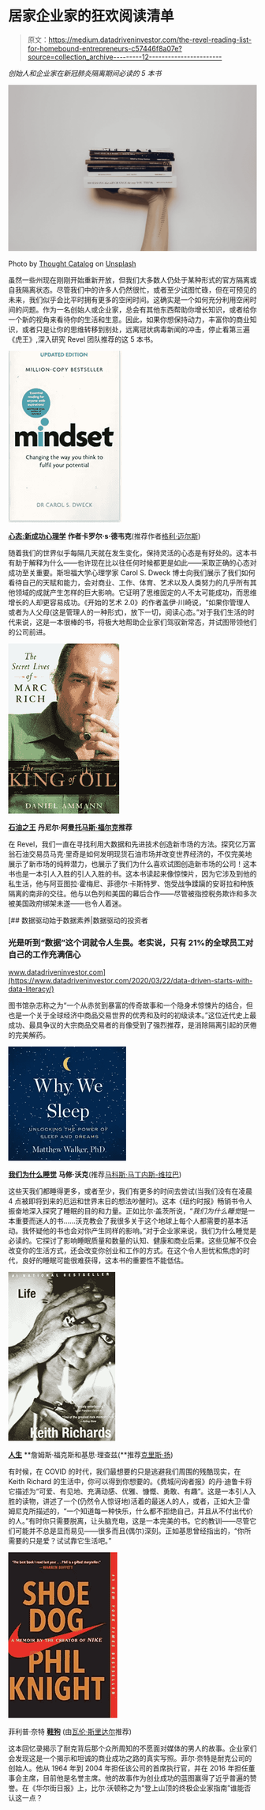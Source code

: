 # 居家企业家的狂欢阅读清单

> 原文：<https://medium.datadriveninvestor.com/the-revel-reading-list-for-homebound-entrepreneurs-c57446f8a07e?source=collection_archive---------12----------------------->

*创始人和企业家在新冠肺炎隔离期间必读的 5 本书*

![](img/32a63512c580fcdc5dfb87da8524bb58.png)

Photo by [Thought Catalog](https://unsplash.com/@thoughtcatalog?utm_source=medium&utm_medium=referral) on [Unsplash](https://unsplash.com?utm_source=medium&utm_medium=referral)

虽然一些州现在刚刚开始重新开放，但我们大多数人仍处于某种形式的官方隔离或自我隔离状态。尽管我们中的许多人仍然很忙，或者至少试图忙碌，但在可预见的未来，我们似乎会比平时拥有更多的空闲时间。这确实是一个如何充分利用空闲时间的问题。作为一名创始人或企业家，总会有其他东西帮助你增长知识，或者给你一个新的视角来看待你的生活和生意。因此，如果你想保持动力，丰富你的商业知识，或者只是让你的思维转移到别处，远离冠状病毒新闻的冲击，停止看第三遍《虎王》,深入研究 Revel 团队推荐的这 5 本书。

![](img/14cfbe5b51a644752203e9cadfdafe3e.png)

[**心态:新成功心理学**](https://www.amazon.com/Mindset-Psychology-Carol-S-Dweck/dp/0345472322) **作者卡罗尔·s·德韦克**(推荐作者[格利·迈尔斯](https://www.linkedin.com/in/gayle-meyers-2823a2/))

随着我们的世界似乎每隔几天就在发生变化，保持灵活的心态是有好处的。这本书有助于解释为什么——也许现在比以往任何时候都更是如此——采取正确的心态对成功至关重要。斯坦福大学心理学家 Carol S. Dweck 博士向我们展示了我们如何看待自己的天赋和能力，会对商业、工作、体育、艺术以及人类努力的几乎所有其他领域的成就产生怎样的巨大影响。它证明了思维固定的人不太可能成功，而思维增长的人却更容易成功。《开始的艺术 2.0》的作者盖伊·川崎说，“如果你管理人或者为人父母(这是管理人的一种形式)，放下一切，阅读心态。”对于我们生活的时代来说，这是一本很棒的书，将极大地帮助企业家们驾驭新常态，并试图带领他们的公司前进。

![](img/c858607baa901abeb4e2e21f40b90b21.png)

[**石油之王**](https://www.amazon.com/King-Oil-Secret-Lives-Marc/dp/031265068X) **丹尼尔·阿曼[托马斯·福尔克](https://www.linkedin.com/in/thomasfalk/)推荐**

在 Revel，我们一直在寻找利用大数据和先进技术创造新市场的方法。探究亿万富翁石油交易员马克·里奇是如何发明现货石油市场并改变世界经济的，不仅完美地展示了新市场的纯粹潜力，也展示了我们为什么喜欢试图创造新市场的公司！这本书也是一本引人入胜的引人入胜的书。这本书读起来像惊悚片，因为它涉及到他的私生活，他与阿亚图拉·霍梅尼、菲德尔·卡斯特罗、饱受战争蹂躏的安哥拉和种族隔离的南非的交往。他与以色列和美国的幕后合作——尽管被指控税务欺诈和多次被美国政府绑架未遂——也令人着迷。

[](https://www.datadriveninvestor.com/2020/03/22/data-driven-starts-with-data-literacy/) [## 数据驱动始于数据素养|数据驱动的投资者

### 光是听到“数据”这个词就令人生畏。老实说，只有 21%的全球员工对自己的工作充满信心

www.datadriveninvestor.com](https://www.datadriveninvestor.com/2020/03/22/data-driven-starts-with-data-literacy/) 

图书馆杂志称之为“一个从赤贫到暴富的传奇故事和一个隐身术惊悚片的结合，但也是一个关于全球经济中商品交易世界的优秀和及时的初级读本。”这位近代史上最成功、最具争议的大宗商品交易者的肖像受到了强烈推荐，是消除隔离引起的厌倦的完美解药。

![](img/5bb6f0dbe962c5bfbc0427134827e63f.png)

[**我们为什么睡觉**](https://www.amazon.com/Why-We-Sleep-Unlocking-Dreams/dp/1501144316) **马修·沃克**(推荐[马科斯·马丁内斯-维拉巴](https://www.linkedin.com/in/marcos-martinez-villalba-91b038a1/))

这些天我们都睡得更多，或者至少，我们有更多的时间去尝试(当我们没有在凌晨 4 点被即将到来的厄运和世界末日的想法吵醒时)。这本《纽约时报》畅销书令人振奋地深入探究了睡眠的目的和力量。正如比尔·盖茨所说，“*我们为什么睡觉*是一本重要而迷人的书……沃克教会了我很多关于这个地球上每个人都需要的基本活动。我怀疑他的书也会对你产生同样的影响。”对于企业家来说，我们为什么睡觉是必读的。它探讨了影响睡眠质量和数量的认知、健康和商业后果。这些见解不仅会改变你的生活方式，还会改变你创业和工作的方式。在这个令人担忧和焦虑的时代，良好的睡眠可能很难获得，这本书的重要性不能低估。

![](img/d1507684927dfea2e0d0e1c82b774931.png)

[**人生**](https://www.amazon.com/Life-Keith-Richards/dp/031603441X) **詹姆斯·福克斯和基思·理查兹(**推荐[克里斯·扬](https://www.linkedin.com/in/chris-young-ab702515/))

有时候，在 COVID 的时代，我们最想要的只是逃避我们周围的残酷现实，在 Keith Richard 的生活中，你可以得到你想要的。《费城问询者报》的丹·迪鲁卡将它描述为“可爱、有见地、充满动感、优雅、慷慨、勇敢、有趣”。这是一本引人入胜的读物，讲述了一个(仍然令人惊讶地)活着的最迷人的人，或者，正如大卫·雷姆尼克所描述的，“一个知道每一种快乐，什么都不拒绝自己，并且从不付出代价的人。”有时你只需要脱离，让头脑充电，这是一本完美的书。它的教训——尽管它们可能并不总是显而易见——很多而且(偶尔)深刻。正如基思曾经指出的，“你所需要的只是爱？试试靠它生活吧。”

![](img/1c0270773d017f7e448e7dd1bbe82ba9.png)

菲利普·奈特 [**鞋狗**](https://www.amazon.com/Shoe-Dog-Memoir-Creator-Nike-ebook/dp/B0176M1A44) (由[瓦伦·斯里达尔](https://www.linkedin.com/in/varun-sridhar-439a318a/)推荐)

这本回忆录揭示了耐克背后那个众所周知的不愿面对媒体的男人的故事。企业家们会发现这是一个揭示和坦诚的商业成功之路的真实写照。菲尔·奈特是耐克公司的创始人。他从 1964 年到 2004 年担任该公司的首席执行官，并在 2016 年担任董事会主席，目前他是名誉主席。他的故事作为创业成功的蓝图赢得了近乎普遍的赞誉。在《华尔街日报》上，比尔·沃顿称之为“登上山顶的终极企业家指南”谁能否认这一点？